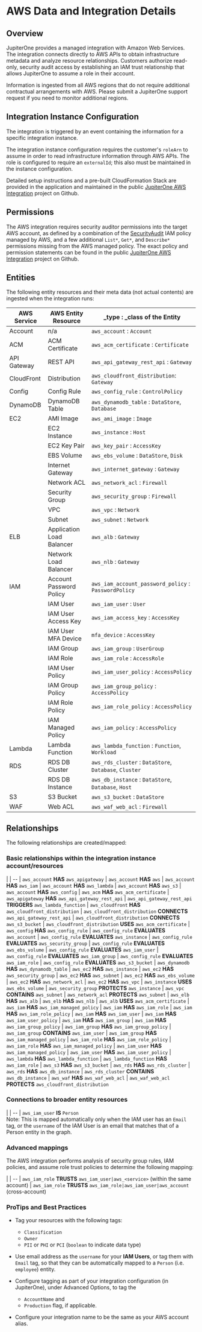 # AWS Data and Integration Details

## Overview

JupiterOne provides a managed integration with Amazon Web Services. The
integration connects directly to AWS APIs to obtain infrastructure metadata and
analyze resource relationships. Customers authorize read-only, security audit
access by establishing an IAM trust relationship that allows JupiterOne to
assume a role in their account.

Information is ingested from all AWS regions that do not require additional
contractual arrangements with AWS. Please submit a JupiterOne support request if
you need to monitor additional regions.

## Integration Instance Configuration

The integration is triggered by an event containing the information for a
specific integration instance.

The integration instance configuration requires the customer's `roleArn` to
assume in order to read infrastructure information through AWS APIs. The role is
configured to require an `externalId`; this also must be maintained in the
instance configuration.

Detailed setup instructions and a pre-built CloudFormation Stack are provided in
the application and maintained in the public [JupiterOne AWS Integration][1]
project on Github.

[1]: https://github.com/jupiterone/jupiterone-aws-integration

## Permissions

The AWS integration requires security auditor permissions into the target AWS
account, as defined by a combination of the [SecurityAudit][2] IAM policy
managed by AWS, and a few additional `List*`, `Get*`, and `Describe*`
permissions missing from the AWS managed policy. The exact policy and permission
statements can be found in the public [JupiterOne AWS Integration][1] project on
Github.

[2]: https://console.aws.amazon.com/iam/home#policies/arn:aws:iam::aws:policy/SecurityAudit

## Entities

The following entity resources and their meta data (not actual contents) are
ingested when the integration runs:

| AWS Service | AWS Entity Resource       | _type : _class of the Entity
| ----------- | -----------               | -----------
| Account     | n/a                       | `aws_account`             : `Account`
| ACM         | ACM Certificate           | `aws_acm_certificate`     : `Certificate`
| API Gateway | REST API                  | `aws_api_gateway_rest_api`   : `Gateway`
| CloudFront  | Distribution              | `aws_cloudfront_distribution`: `Gateway`
| Config      | Config Rule               | `aws_config_rule`         : `ControlPolicy`
| DynamoDB    | DynamoDB Table            | `aws_dynamodb_table`      : `DataStore`, `Database`
| EC2         | AMI Image                 | `aws_ami_image`           : `Image`
|             | EC2 Instance              | `aws_instance`            : `Host`
|             | EC2 Key Pair              | `aws_key_pair`            : `AccessKey`
|             | EBS Volume                | `aws_ebs_volume`          : `DataStore`, `Disk`
|             | Internet Gateway          | `aws_internet_gateway`    : `Gateway`
|             | Network ACL               | `aws_network_acl`         : `Firewall`
|             | Security Group            | `aws_security_group`      : `Firewall`
|             | VPC                       | `aws_vpc`                 : `Network`
|             | Subnet                    | `aws_subnet`              : `Network`
| ELB         | Application Load Balancer | `aws_alb`                 : `Gateway`
|             | Network Load Balancer     | `aws_nlb`                 : `Gateway`
| IAM         | Account Password Policy   | `aws_iam_account_password_policy` : `PasswordPolicy`
|             | IAM User                  | `aws_iam_user`            : `User`
|             | IAM User Access Key       | `aws_iam_access_key`      : `AccessKey`
|             | IAM User MFA Device       | `mfa_device`              : `AccessKey`
|             | IAM Group                 | `aws_iam_group`           : `UserGroup`
|             | IAM Role                  | `aws_iam_role`            : `AccessRole`
|             | IAM User Policy           | `aws_iam_user_policy`     : `AccessPolicy`
|             | IAM Group Policy          | `aws_iam_group_policy`    : `AccessPolicy`
|             | IAM Role Policy           | `aws_iam_role_policy`     : `AccessPolicy`
|             | IAM Managed Policy        | `aws_iam_policy`          : `AccessPolicy`
| Lambda      | Lambda Function           | `aws_lambda_function`     : `Function`, `Workload`
| RDS         | RDS DB Cluster            | `aws_rds_cluster`         : `DataStore`, `Database`, `Cluster`
|             | RDS DB Instance           | `aws_db_instance`         : `DataStore`, `Database`, `Host`
| S3          | S3 Bucket                 | `aws_s3_bucket`           : `DataStore`
| WAF         | Web ACL                   | `aws_waf_web_acl`         : `Firewall`

## Relationships

The following relationships are created/mapped:

### Basic relationships within the integration instance account/resources

|
| --
| `aws_account` **HAS** `aws_apigateway`
| `aws_account` **HAS** `aws`
| `aws_account` **HAS** `aws_iam`
| `aws_account` **HAS** `aws_lambda`
| `aws_account` **HAS** `aws_s3`
| `aws_account` **HAS** `aws_config`
| `aws_acm` **HAS** `aws_acm_certificate`
| `aws_apigateway` **HAS** `aws_api_gateway_rest_api`
| `aws_api_gateway_rest_api` **TRIGGERS** `aws_lambda_function`
| `aws_cloudfront` **HAS** `aws_cloudfront_distribution`
| `aws_cloudfront_distribution` **CONNECTS** `aws_api_gateway_rest_api`
| `aws_cloudfront_distribution` **CONNECTS** `aws_s3_bucket`
| `aws_cloudfront_distribution` **USES** `aws_acm_certificate`
| `aws_config` **HAS** `aws_config_rule`
| `aws_config_rule` **EVALUATES** `aws_account`
| `aws_config_rule` **EVALUATES** `aws_instance`
| `aws_config_rule` **EVALUATES** `aws_security_group`
| `aws_config_rule` **EVALUATES** `aws_ebs_volume`
| `aws_config_rule` **EVALUATES** `aws_iam_user`
| `aws_config_rule` **EVALUATES** `aws_iam_group`
| `aws_config_rule` **EVALUATES** `aws_iam_role`
| `aws_config_rule` **EVALUATES** `aws_s3_bucket`
| `aws_dynamodb` **HAS** `aws_dynamodb_table`
| `aws_ec2` **HAS** `aws_instance`
| `aws_ec2` **HAS** `aws_security_group`
| `aws_ec2` **HAS** `aws_subnet`
| `aws_ec2` **HAS** `aws_ebs_volume`
| `aws_ec2` **HAS** `aws_network_acl`
| `aws_ec2` **HAS** `aws_vpc`
| `aws_instance` **USES** `aws_ebs_volume`
| `aws_security_group` **PROTECTS** `aws_instance`
| `aws_vpc` **CONTAINS** `aws_subnet`
| `aws_network_acl` **PROTECTS** `aws_subnet`
| `aws_elb` **HAS** `aws_alb`
| `aws_elb` **HAS** `aws_nlb`
| `aws_alb` **USES** `aws_acm_certificate`
| `aws_iam` **HAS** `aws_iam_managed_policy`
| `aws_iam` **HAS** `aws_iam_role`
| `aws_iam` **HAS** `aws_iam_role_policy`
| `aws_iam` **HAS** `aws_iam_user`
| `aws_iam` **HAS** `aws_iam_user_policy`
| `aws_iam` **HAS** `aws_iam_group`
| `aws_iam` **HAS** `aws_iam_group_policy`
| `aws_iam_group` **HAS** `aws_iam_group_policy`
| `aws_iam_group` **CONTAINS** `aws_iam_user`
| `aws_iam_group` **HAS** `aws_iam_managed_policy`
| `aws_iam_role` **HAS** `aws_iam_role_policy`
| `aws_iam_role` **HAS** `aws_iam_managed_policy`
| `aws_iam_user` **HAS** `aws_iam_managed_policy`
| `aws_iam_user` **HAS** `aws_iam_user_policy`
| `aws_lambda` **HAS** `aws_lambda_function`
| `aws_lambda_function` **HAS** `aws_iam_role`
| `aws_s3` **HAS** `aws_s3_bucket`
| `aws_rds` **HAS** `aws_rds_cluster`
| `aws_rds` **HAS** `aws_db_instance`
| `aws_rds_cluster` **CONTAINS** `aws_db_instance`
| `aws_waf` **HAS** `aws_waf_web_acl`
| `aws_waf_web_acl` **PROTECTS** `aws_cloudfront_distribution`

### Connections to broader entity resources

|
| --
| `aws_iam_user` **IS** `Person` <br> Note: This is mapped automatically only when the IAM user has an `Email` tag, or the `username` of the IAM User is an email that matches that of a Person entity in the graph.

### Advanced mappings

The AWS integration performs analysis of security group rules, IAM policies, and
assume role trust policies to determine the following mapping:

|
| --
| `aws_iam_role` **TRUSTS** `aws_iam_user|aws_<service>` (within the same account)
| `aws_iam_role` **TRUSTS** `aws_iam_role|aws_iam_user|aws_account` (cross-account)

### ProTips and Best Practices

- Tag your resources with the following tags:

  - `Classification`
  - `Owner`
  - `PII` or `PHI` or `PCI` (`boolean` to indicate data type)

- Use email address as the `username` for your **IAM Users**, or tag them with
  `Email` tag, so that they can be automatically mapped to a `Person` (i.e.
  `employee`) entity.

- Configure tagging as part of your integration configuration (in JupiterOne),
  under Advanced Options, to tag the
  
  - `AccountName` and
  - `Production` flag, if applicable.

- Configure your integration name to be the same as your AWS account alias.
